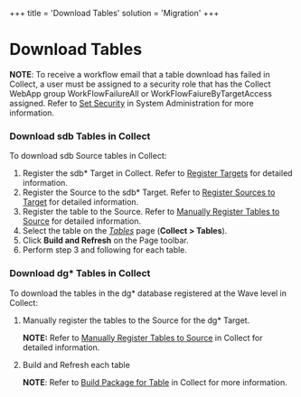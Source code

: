 +++
title = 'Download Tables'
solution = 'Migration'
+++

# Download Tables

**NOTE**: To receive a workflow email that a table download has failed
in Collect, a user must be assigned to a security role that has the
Collect WebApp group WorkFlowFailureAll or WorkFlowFaiureByTargetAccess
assigned. Refer to [Set
Security](../../../Platform/Sys_Admin/Use_Cases/Setting_security.htm) in
System Administration for more information.

### Download sdb Tables in Collect

To download sdb Source tables in Collect:

1.  Register the sdb\* Target in Collect. Refer to [Register
    Targets](../../../Platform/Collect/Use_Cases/Register_and_Use_Targets.htm#Register_Targets)
    for detailed information.
2.  Register the Source to the sdb\* Target. Refer to [Register Sources
    to
    Target](../../../Platform/Collect/Use_Cases/Register_and_Use_Sources.htm#Register_Sources_to_Target)
    for detailed information.
3.  Register the table to the Source. Refer to [Manually Register Tables
    to
    Source](../../../Platform/Collect/Use_Cases/Manually_Register_Tables_to_Source.htm)
    for detailed information.
4.  Select the table on the
    <span style="font-style: italic;">[Tables](../../../Platform/Collect/Page_Desc/Tables_H.htm)</span>
    page (**Collect \> Tables**).
5.  Click **Build and Refresh** on the Page toolbar.
6.  Perform step 3 and following for each table.

### Download dg\* Tables in Collect

To download the tables in the dg\* database registered at the Wave level
in Collect:

1.  Manually register the tables to the Source for the dg\* Target.
    
    **NOTE:** Refer to [Manually Register Tables to
    Source](../../../Platform/Collect/Use_Cases/Manually_Register_Tables_to_Source.htm)
    in Collect for detailed information.

2.  Build and Refresh each table
    
    **NOTE**: Refer to [Build Package for
    Table](../../../Platform/Collect/Use_Cases/Build_Package_for_Table.htm)
    in Collect for more information.
